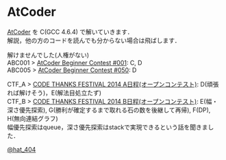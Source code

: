 AtCoder
=
[AtCoder][2] を C(GCC 4.6.4) で解いていきます．  
解説，他の方のコードを読んでも分からない場合は飛ばします．

解けませんでした(人権がない)  
ABC001 > [AtCoder Beginner Contest #001][3]: C, D  
ABC005 > [AtCoder Beginner Contest #050][4]: D

CTF_A > [CODE THANKS FESTIVAL 2014 A日程(オープンコンテスト)][5]: D(頑張れば解けそう)，E(解法目処立たず)  
CTF_B > [CODE THANKS FESTIVAL 2014 B日程(オープンコンテスト)][6]: E(幅・深さ優先探索), G(勝利が確定するまで取れる石の数を後継して再帰), F(DP), H(無向連結グラフ)  
幅優先探索はqueue，深さ優先探索はstackで実現できるという話を聞きました．


[@hat_404][1]

[1]: https://twitter.com/hat_404 "@hat_404"
[2]: http://atcoder.jp/ "AtCoder"
[3]: http://abc001.contest.atcoder.jp/ "AtCoder Beginner Contest #001"
[4]: http://abc005.contest.atcoder.jp/ "AtCoder Beginner Contest #050"
[5]: http://code-thanks-festival-2014-a-open.contest.atcoder.jp/ "CODE THANKS FESTIVAL 2014 A日程(オープンコンテスト)"
[6]: http://code-thanks-festival-2014-b-open.contest.atcoder.jp/ "CODE THANKS FESTIVAL 2014 B日程(オープンコンテスト)"
